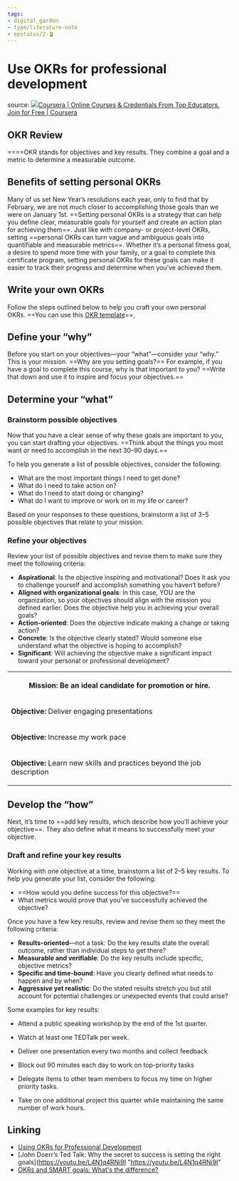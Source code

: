 ```yaml
---
tags: 
- digital_garden
- type/literature-note
- epstatus/2-🪴
---
```

# Use OKRs for professional development


source: [![](https://d3njjcbhbojbot.cloudfront.net/web/images/favicons/favicon-v2-16x16.png)Coursera | Online Courses & Credentials From Top Educators. Join for Free | Coursera](https://www.coursera.org/learn/project-planning-google/supplement/2UQow/okrs-for-personal-and-professional-development)

## **OKR Review**

====OKR stands for objectives and key results. They combine a goal and a metric to determine a measurable outcome. 

## **Benefits of setting personal OKRs**

Many of us set New Year’s resolutions each year, only to find that by February, we are not much closer to accomplishing those goals than we were on January 1st. ==Setting personal OKRs is a strategy that can help you define clear, measurable goals for yourself and create an action plan for achieving them==. Just like with company- or project-level OKRs, setting ==personal OKRs can turn vague and ambiguous goals into quantifiable and measurable metrics==. Whether it’s a personal fitness goal, a desire to spend more time with your family, or a goal to complete this certificate program, setting personal OKRs for these goals can make it easier to track their progress and determine when you’ve achieved them. 

## **Write your own OKRs**

Follow the steps outlined below to help you craft your own personal OKRs. ==You can use this [OKR template](https://docs.google.com/document/d/1jRK5I_uI92hJG5efVYlY33ZrExtcx9KMkgWWVQNipKc/template/preview?resourcekey=0--0jhg573V_kexTynrd2U6g "https://docs.google.com/document/d/1jRK5I_uI92hJG5efVYlY33ZrExtcx9KMkgWWVQNipKc/template/preview?resourcekey=0--0jhg573V_kexTynrd2U6g")==, 

## **Define your “why”**

Before you start on your objectives—your “what”—consider your “why.” This is your mission. ==Why are you setting goals?== For example, if you have a goal to complete this course, why is that important to you? ==Write that down and use it to inspire and focus your objectives.==

## **Determine your “what”**

### Brainstorm possible objectives

Now that you have a clear sense of why these goals are important to you, you can start drafting your objectives. ==Think about the things you most want or need to accomplish in the next 30–90 days.== 

To help you generate a list of possible objectives, consider the following:

-   What are the most important things I need to get done?
-   What do I need to take action on? 
-   What do I need to start doing or changing?
-   What do I want to improve or work on in my life or career?

Based on your responses to these questions, brainstorm a list of 3–5 possible objectives that relate to your mission.

### Refine your objectives

Review your list of possible objectives and revise them to make sure they meet the following criteria:

-   **Aspirational**: Is the objective inspiring and motivational? Does it ask you to challenge yourself and accomplish something you haven’t before?
-   **Aligned with organizational goals**: In this case, YOU are the organization, so your objectives should align with the mission you defined earlier. Does the objective help you in achieving your overall goals?
-   **Action-oriented**: Does the objective indicate making a change or taking action?
-   **Concrete**: Is the objective clearly stated? Would someone else understand what the objective is hoping to accomplish?
-   **Significant**: Will achieving the objective make a significant impact toward your personal or professional development?
    
<table data-number-column="false"><colgroup><col></colgroup><tbody><tr><th rowspan="1" colspan="1" colorname="" data-colwidth="680" aria-sort="none"><div role="button" tabindex="0" aria-disabled="false"><p data-renderer-start-pos="3339"><strong data-renderer-mark="true">Mission:</strong> Be an ideal candidate for promotion or hire.</p></div></th></tr><tr><td rowspan="1" colspan="1" colorname="" data-colwidth="680"><p data-renderer-start-pos="3398"><strong data-renderer-mark="true">Objective: </strong>Deliver engaging presentations</p></td></tr><tr><td rowspan="1" colspan="1" colorname="" data-colwidth="680"><p data-renderer-start-pos="3445"><strong data-renderer-mark="true">Objective: </strong>Increase my work pace</p></td></tr><tr><td rowspan="1" colspan="1" colorname="" data-colwidth="680"><p data-renderer-start-pos="3483"><strong data-renderer-mark="true">Objective: </strong>Learn new skills and practices beyond the job description</p></td></tr></tbody></table>

## **Develop the “how”**

Next, it’s time to ==add key results, which describe how you’ll achieve your objective==. They also define what it means to successfully meet your objective. 

### Draft and refine your key results

Working with one objective at a time, brainstorm a list of 2–5 key results. To help you generate your list, consider the following:
-   ==How would you define success for this objective?==    
-   What metrics would prove that you’ve successfully achieved the objective?
    

Once you have a few key results, review and revise them so they meet the following criteria:

-   **Results-oriented**—not a task: Do the key results state the overall outcome, rather than individual steps to get there?
-   **Measurable and verifiable**: Do the key results include specific, objective metrics?
-   **Specific and time-bound**: Have you clearly defined what needs to happen and by when?
-   **Aggressive yet realistic**: Do the stated results stretch you but still account for potential challenges or unexpected events that could arise?

Some examples for key results:
+ Attend a public speaking workshop by the end of the 1st quarter.
+ Watch at least one TEDTalk per week.
+ Deliver one presentation every two months and collect feedback

+ Block out 90 minutes each day to work on top-priority tasks
+ Delegate items to other team members to focus my time on higher priority tasks.
+ Take on one additional project this quarter while maintaining the same number of work hours.

## Linking
-   [Using OKRs for Professional Development](https://www.whatmatters.com/articles/professional-development-okr-examples/ "https://www.whatmatters.com/articles/professional-development-okr-examples/")
-   [John Doerr’s Ted Talk: Why the secret to success is setting the right goals](https://youtu.be/L4N1q4RNi9I "https://youtu.be/L4N1q4RNi9I"
-   [OKRs and SMART goals: What's the difference?](https://www.whatmatters.com/resources/okrs-smart-goals-difference-between/ "https://www.whatmatters.com/resources/okrs-smart-goals-difference-between/")